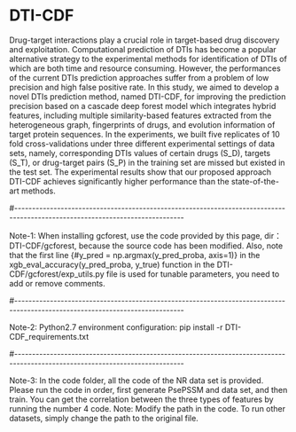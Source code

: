 # DTI-CDF
Drug-target interactions play a crucial role in target-based drug discovery and exploitation. Computational prediction of DTIs has become a popular alternative strategy to the experimental methods for identification of DTIs of which are both time and resource consuming. However, the performances of the current DTIs prediction approaches suffer from a problem of low precision and high false positive rate. In this study, we aimed to develop a novel DTIs prediction method, named DTI-CDF, for improving the prediction precision based on a cascade deep forest model which integrates hybrid features, including multiple similarity-based features extracted from the heterogeneous graph, fingerprints of drugs, and evolution information of target protein sequences. In the experiments, we built five replicates of 10 fold cross-validations under three different experimental settings of data sets, namely, corresponding DTIs values of certain drugs (S_D), targets (S_T), or drug-target pairs (S_P) in the training set are missed but existed in the test set. The experimental results show that our proposed approach DTI-CDF achieves significantly higher performance than the state-of-the-art methods.

#-----------------------------------------------------------------------------------------------------------------------------

Note-1: When installing gcforest, use the code provided by this page, dir：DTI-CDF/gcforest, because the source code has been modified. Also, note that the first line {#y_pred = np.argmax(y_pred_proba, axis=1)} in the xgb_eval_accuracy(y_pred_proba, y_true) function in the DTI-CDF/gcforest/exp_utils.py file is used for tunable parameters, you need to add or remove comments. 

#-----------------------------------------------------------------------------------------------------------------------------

Note-2: Python2.7 environment configuration: pip install -r DTI-CDF_requirements.txt

#-----------------------------------------------------------------------------------------------------------------------------

Note-3: In the code folder, all the code of the NR data set is provided. Please run the code in order, first generate PsePSSM and data set, and then train. You can get the correlation between the three types of features by running the number 4 code.
Note: Modify the path in the code. To run other datasets, simply change the path to the original file.
